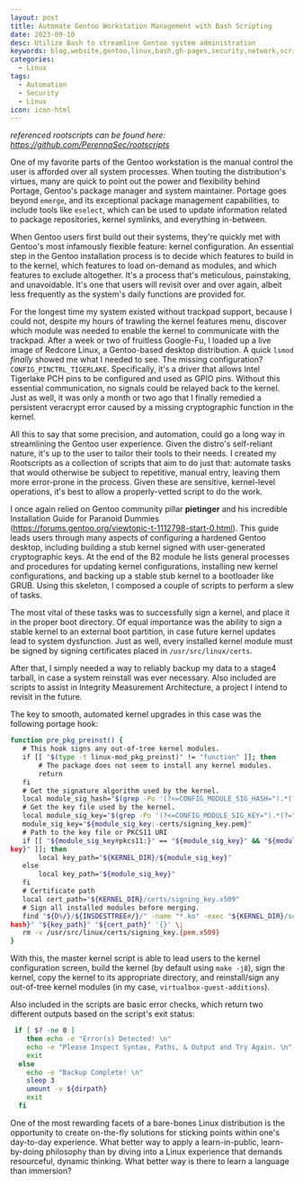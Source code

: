 ```yaml
---
layout: post
title: Automate Gentoo Workstation Management with Bash Scripting
date: 2023-09-10
desc: Utilize Bash to streamline Gentoo system administration
keywords: blog,website,gentoo,linux,bash,gh-pages,security,network,scripting,PerennaSec,automation
categories:
  - Linux
tags:
  - Automation
  - Security
  - Linux
icon: icon-html
---
```

*referenced rootscripts can be found here: https://github.com/PerennaSec/rootscripts*

One of my favorite parts of the Gentoo workstation is the manual control the user is afforded over all system processes. When touting the distribution's virtues, many are quick to point out the power and flexibility behind Portage, Gentoo's package manager and system maintainer. Portage goes beyond `emerge`, and its exceptional package management capabilities, to include tools like `eselect`, which can be used to update information related to package repositories, kernel symlinks, and everything in-between. 

When Gentoo users first build out their systems, they're quickly met with Gentoo's most infamously flexible feature: kernel configuration. An essential step in the Gentoo installation process is to decide which features to build in to the kernel, which features to load on-demand as modules, and which features to exclude altogether. It's a process that's meticulous, painstaking, and unavoidable. It's one that users will revisit over and over again, albeit less frequently as the system's daily functions are provided for. 

For the longest time my system existed without trackpad support, because I could not, despite my hours of trawling the kernel features menu, discover which module was needed to enable the kernel to communicate with the trackpad. After a week or two of fruitless Google-Fu, I loaded up a live image of Redcore Linux, a Gentoo-based desktop distribution. A quick `lsmod` *finally* showed me what I needed to see. The missing configuration? `CONFIG_PINCTRL_TIGERLAKE`. Specifically, it's a driver that allows Intel Tigerlake PCH pins to be configured and used as GPIO pins. Without this essential communication, no signals could be relayed back to the kernel. Just as well, it was only a month or two ago that I finally remedied a persistent veracrypt error caused by a missing cryptographic function in the kernel. 

All this to say that some precision, and automation, could go a long way in streamlining the Gentoo user experience. Given the distro's self-reliant nature, it's up to the user to tailor their tools to their needs. I created my Rootscripts as a collection of scripts that aim to do just that: automate tasks that would otherwise be subject to repetitive, manual entry, leaving them more error-prone in the process. Given these are sensitive, kernel-level operations, it's best to allow a properly-vetted script to do the work. 

I once again relied on Gentoo community pillar **pietinger** and his incredible Installation Guide for Paranoid Dummies (https://forums.gentoo.org/viewtopic-t-1112798-start-0.html). This guide leads users through many aspects of configuring a hardened Gentoo desktop, including building a stub kernel signed with user-generated cryptographic keys. At the end of the B2 module he lists general processes and procedures for updating kernel configurations, installing new kernel configurations, and backing up a stable stub kernel to a bootloader like GRUB. Using this skeleton, I composed a couple of scripts to perform a slew of tasks. 

The most vital of these tasks was to successfully sign a kernel, and place it in the proper boot directory. Of equal importance was the ability to sign a stable kernel to an external boot partition, in case future kernel updates lead to system dysfunction. Just as well, every installed kernel module must be signed by signing certificates placed in `/usr/src/linux/certs`. 

After that, I simply needed a way to reliably backup my data to a stage4 tarball, in case a system reinstall was ever necessary. Also included are scripts to assist in Integrity Measurement Architecture, a project I intend to revisit in the future. 

The key to smooth, automated kernel upgrades in this case was the following portage hook:
```sh 
function pre_pkg_preinst() {  
   # This hook signs any out-of-tree kernel modules.  
   if [[ "$(type -t linux-mod_pkg_preinst)" != "function" ]]; then  
       # The package does not seem to install any kernel modules.  
       return  
   fi  
   # Get the signature algorithm used by the kernel.  
   local module_sig_hash="$(grep -Po '(?<=CONFIG_MODULE_SIG_HASH=").*(?=")' "${KERNEL_DIR}/.config")"  
   # Get the key file used by the kernel.  
   local module_sig_key="$(grep -Po '(?<=CONFIG_MODULE_SIG_KEY=").*(?=")' "${KERNEL_DIR}/.config")"  
   module_sig_key="${module_sig_key:-certs/signing_key.pem}"  
   # Path to the key file or PKCS11 URI  
   if [[ "${module_sig_key#pkcs11:}" == "${module_sig_key}" && "${module_sig_key#/}" == "${module_sig_  
key}" ]]; then  
       local key_path="${KERNEL_DIR}/${module_sig_key}"  
   else  
       local key_path="${module_sig_key}"  
   fi  
   # Certificate path  
   local cert_path="${KERNEL_DIR}/certs/signing_key.x509"  
   # Sign all installed modules before merging.  
   find "${D%/}/${INSDESTTREE#/}/" -name "*.ko" -exec "${KERNEL_DIR}/scripts/sign-file" "${module_sig_  
hash}" "${key_path}" "${cert_path}" '{}' \;  
   rm -v /usr/src/linux/certs/signing_key.{pem,x509}  
}
```

With this, the master kernel script is able to lead users to the kernel configuration screen, build the kernel (by default using `make -j8`), sign the kernel, copy the kernel to its appropriate directory, and reinstall/sign any out-of-tree kernel modules (in my case, `virtualbox-guest-additions`). 

Also included in the scripts are basic error checks, which return two different outputs based on the script's exit status:

```sh
 if [ $? -ne 0 ]
    then echo -e "Error(s) Detected! \n"
    echo -e "Please Inspect Syntax, Paths, & Output and Try Again. \n"
    exit
  else
    echo -e "Backup Complete! \n"
    sleep 3
    umount -v ${dirpath}
    exit
  fi
```

One of the most rewarding facets of a bare-bones Linux distribution is the opportunity to create on-the-fly solutions for sticking points within one's day-to-day experience. What better way to apply a learn-in-public, learn-by-doing philosophy than by diving into a Linux experience that demands resourceful, dynamic thinking. What better way is there to learn a language than immersion?
